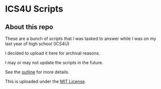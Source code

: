 # ICS4U Scripts

About this repo
---------------

These are a bunch of scripts that I was tasked to answer while I was on my last year of high school (ICS4U)

I decided to upload it here for archival reasons.

I may or may not update the scripts in the future.

See the [outline](https://sites.google.com/site/mrliconti/ics4u-python) for more details.

This is uploaded under the [MIT License](LICENSE).
